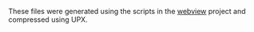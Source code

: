 These files were generated using the scripts in the [webview](https://github.com/webview/webview) project and compressed using UPX.
